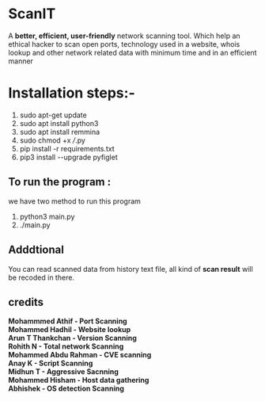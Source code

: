                                                                       
# ScanIT

A **better, efficient, user-friendly** network scanning tool. Which help an ethical hacker
to scan open ports, technology used in a website, whois lookup and other network related
data with minimum time and in an efficient manner

# Installation steps:-
1. sudo apt-get update
2. sudo apt install python3
3. sudo apt install remmina
4. sudo chmod +x */*.py
5. pip install -r requirements.txt
6. pip3 install --upgrade pyfiglet

## To run the program :
  we have two method to run this program 
  1. python3 main.py
  2. ./main.py
## Adddtional

You can read scanned data from history text file, all kind of **scan result** will be recoded in there.

## credits

**Mohammmed Athif - Port Scanning  
Mohammed Hadhil - Website lookup  
Arun T Thankchan - Version Scanning  
Rohith N - Total network Scanning  
Mohammed Abdu Rahman - CVE scanning  
Anay K - Script Scanning  
Midhun T - Aggressive Sacnning  
Mohammed Hisham - Host data gathering  
Abhishek - OS detection Scanning**





